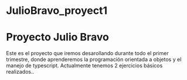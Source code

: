 # JulioBravo_proyect1

# Proyecto Julio Bravo #

Este es el proyecto que iremos desarollando durante todo el primer trimestre, donde aprenderemos la programación orientada a objetos y el manejo de typescript.
Actualmente tenemos 2 ejercicios básicos realizados..